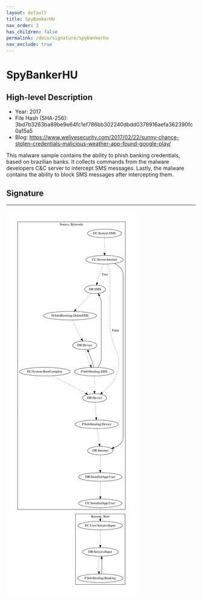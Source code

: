 ```yaml
---
layout: default
title: SpyBankerHU
nav_order: 2
has_children: false
permalink: /docs/signature/spybankerhu
nav_exclude: true
---
```


# SpyBankerHU

## High-level Description

* Year: 2017
* File Hash (SHA-256): 3bd7b3263ba89be9e64fc1ef786bb302240dbdd0378916aefa362390fc0a15a5
* Blog: https://www.welivesecurity.com/2017/02/22/sunny-chance-stolen-credentials-malicious-weather-app-found-google-play/

This malware sample contains the ability to phish banking credentials, based on brazilian banks. It collects commands from the malware developers C&C server to intercept SMS messages. Lastly, the malware contains the ability to block SMS messages after intercepting them.

## Signature
---

![](../img/signatures/spybankerhu.png)